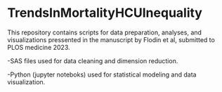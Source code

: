 # TrendsInMortalityHCUInequality
This repository contains scripts for data preparation, analyses, and visualizations pressented in the manuscript by Flodin et al, submitted to PLOS medicine 2023. 

-SAS files used for data cleaning and dimension reduction. 

-Python (jupyter noteboks) used for statistical modeling and data visualization. 

